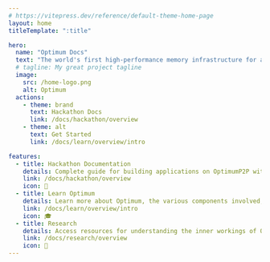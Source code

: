 ```yaml
---
# https://vitepress.dev/reference/default-theme-home-page
layout: home
titleTemplate: ":title"

hero:
  name: "Optimum Docs"
  text: "The world's first high-performance memory infrastructure for any blockchain."
  # tagline: My great project tagline
  image:
    src: /home-logo.png
    alt: Optimum
  actions:
    - theme: brand
      text: Hackathon Docs
      link: /docs/hackathon/overview
    - theme: alt
      text: Get Started
      link: /docs/learn/overview/intro

features:
  - title: Hackathon Documentation
    details: Complete guide for building applications on OptimumP2P with deployment options, client examples, and configuration.
    link: /docs/hackathon/overview
    icon: 🚀
  - title: Learn Optimum
    details: Learn more about Optimum, the various components involved, and how it could benefit your project.
    link: /docs/learn/overview/intro
    icon: 🎓
  - title: Research
    details: Access resources for understanding the inner workings of Optimum and the research behind the technology.
    link: /docs/research/overview
    icon: 🔎
---
```

